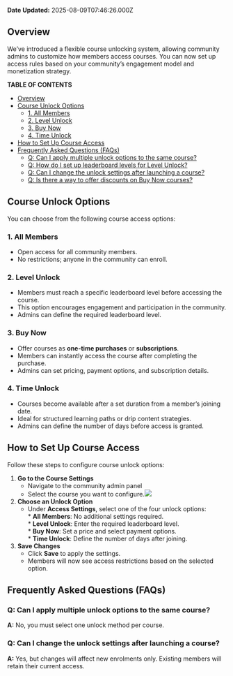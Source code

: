 **Date Updated:** 2025-08-09T07:46:26.000Z

##   

##   

## Overview

We’ve introduced a flexible course unlocking system, allowing community admins to customize how members access courses. You can now set up access rules based on your community’s engagement model and monetization strategy.

**TABLE OF CONTENTS**

* [Overview](#Overview)
* [Course Unlock Options](#Course-Unlock-Options)  
   * [1\. All Members](#1.-All-Members)  
   * [2\. Level Unlock](#2.-Level-Unlock)  
   * [3\. Buy Now](#3.-Buy-Now)  
   * [4\. Time Unlock](#4.-Time-Unlock)
* [How to Set Up Course Access](#How-to-Set-Up-Course-Access)
* [Frequently Asked Questions (FAQs)](#Frequently-Asked-Questions-%28FAQs%29)  
   * [Q: Can I apply multiple unlock options to the same course?](#Q%3A-Can-I-apply-multiple-unlock-options-to-the-same-course?)  
   * [Q: How do I set up leaderboard levels for Level Unlock?](#Q%3A-How-do-I-set-up-leaderboard-levels-for-Level-Unlock?)  
   * [Q: Can I change the unlock settings after launching a course?](#Q%3A-Can-I-change-the-unlock-settings-after-launching-a-course?)  
   * [Q: Is there a way to offer discounts on Buy Now courses?](#Q%3A-Is-there-a-way-to-offer-discounts-on-Buy-Now-courses?)

## Course Unlock Options

You can choose from the following course access options:

### 1\. All Members

* Open access for all community members.
* No restrictions; anyone in the community can enroll.

### 2\. Level Unlock

* Members must reach a specific leaderboard level before accessing the course.
* This option encourages engagement and participation in the community.
* Admins can define the required leaderboard level.

### 3\. Buy Now

* Offer courses as **one-time purchases** or **subscriptions**.
* Members can instantly access the course after completing the purchase.
* Admins can set pricing, payment options, and subscription details.

### 4\. Time Unlock

* Courses become available after a set duration from a member’s joining date.
* Ideal for structured learning paths or drip content strategies.
* Admins can define the number of days before access is granted.
  
  
## How to Set Up Course Access

Follow these steps to configure course unlock options:

1. **Go to the Course Settings**  
   * Navigate to the community admin panel  
   * Select the course you want to configure.![](https://s3.amazonaws.com/cdn.freshdesk.com/data/helpdesk/attachments/production/155041845121/original/nu6Pt958RQP4eMyp3W_v3NL2neXYdcZ9Kw.png?1739942888)
2. **Choose an Unlock Option**  
   * Under **Access Settings**, select one of the four unlock options:  
         * **All Members**: No additional settings required.  
         * **Level Unlock**: Enter the required leaderboard level.  
         * **Buy Now**: Set a price and select payment options.  
         * **Time Unlock**: Define the number of days after joining.
3. **Save Changes**  
   * Click **Save** to apply the settings.  
   * Members will now see access restrictions based on the selected option.

## Frequently Asked Questions (FAQs)

### Q: Can I apply multiple unlock options to the same course?

**A:** No, you must select one unlock method per course.

  
### Q: Can I change the unlock settings after launching a course?

**A:** Yes, but changes will affect new enrolments only. Existing members will retain their current access.

  